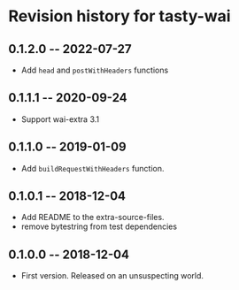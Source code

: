 # Revision history for tasty-wai

## 0.1.2.0 -- 2022-07-27

* Add `head` and `postWithHeaders` functions

## 0.1.1.1 -- 2020-09-24

* Support wai-extra 3.1

## 0.1.1.0 -- 2019-01-09

* Add `buildRequestWithHeaders` function.

## 0.1.0.1 -- 2018-12-04

* Add README to the extra-source-files.
* remove bytestring from test dependencies

## 0.1.0.0 -- 2018-12-04

* First version. Released on an unsuspecting world.
